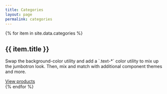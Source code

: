 ```yaml
---
title: Categories
layout: page
permalink: categories
---
```


<div class="row">
  {% for item in site.data.categories %}
  <div class="col-md-6 mb-5">
    <div
      class="p-5 text-white rounded-3"
      style="background-image: url('{{ item.image }}'); background-size: cover; background-position: center;"
    >
      <h2 class="text-white">{{ item.title }}</h2>
      <p>
        Swap the background-color utility and add a `.text-*` color utility to
        mix up the jumbotron look. Then, mix and match with additional component
        themes and more.
      </p>
      <a href="{{ item.permalink | absolute_url }}" class="btn btn-outline-light">View products</a>
    </div>
  </div>
  {% endfor %}
</div>